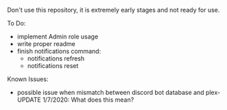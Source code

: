 Don't use this repository, it is extremely early stages and not ready for use.

To Do:
 - implement Admin role usage
 - write proper readme
 - finish notifications command:
     - notifications refresh
     - notifications reset

Known Issues:
 - possible issue when mismatch between discord bot database and plex- UPDATE 1/7/2020: What does this mean?
